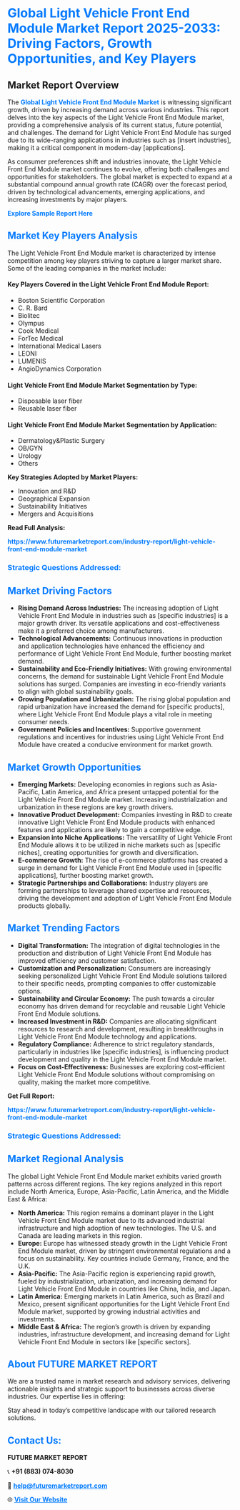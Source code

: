 <h1 style="color: #007BFF;">Global Light Vehicle Front End Module Market Report 2025-2033: Driving Factors, Growth Opportunities, and Key Players</h1>

<section id="overview">
<h2>Market Report Overview</h2>
<p>The <a href="https://www.futuremarketreport.com/industry-report/light-vehicle-front-end-module-market" style="color: #007BFF; text-decoration: none;"><strong>Global Light Vehicle Front End Module Market</strong></a> is witnessing significant growth, driven by increasing demand across various industries. This report delves into the key aspects of the Light Vehicle Front End Module market, providing a comprehensive analysis of its current status, future potential, and challenges. The demand for Light Vehicle Front End Module has surged due to its wide-ranging applications in industries such as [insert industries], making it a critical component in modern-day [applications].</p>
<p>As consumer preferences shift and industries innovate, the Light Vehicle Front End Module market continues to evolve, offering both challenges and opportunities for stakeholders. The global market is expected to expand at a substantial compound annual growth rate (CAGR) over the forecast period, driven by technological advancements, emerging applications, and increasing investments by major players.</p>
</section>

<section id="overview">
<p><a href="https://www.futuremarketreport.com/request-sample/reportId=37092" style="color: #007BFF; text-decoration: none;"><strong>Explore Sample Report Here</strong></a></p>
</section>

<section id="key-players">
<h2 style="color: #007BFF;">Market Key Players Analysis</h2>
<p>The Light Vehicle Front End Module market is characterized by intense competition among key players striving to capture a larger market share. Some of the leading companies in the market include:</p>
<h4>Key Players Covered in the Light Vehicle Front End Module Report:</h4>
<ul><li>Boston Scientific Corporation</li><li>C. R. Bard</li><li>Biolitec</li><li>Olympus</li><li>Cook Medical</li><li>ForTec Medical</li><li>International Medical Lasers</li><li>LEONI</li><li>LUMENIS</li><li>AngioDynamics Corporation</li></ul>
<h4>Light Vehicle Front End Module Market Segmentation by Type:</h4>
<ul><li>Disposable laser fiber</li><li>Reusable laser fiber</li></ul>

<h4>Light Vehicle Front End Module Market Segmentation by Application:</h4>
<ul><li>Dermatology&amp;Plastic Surgery</li><li>OB/GYN</li><li>Urology</li><li>Others</li></ul>
<p><strong>Key Strategies Adopted by Market Players:</strong></p>
<ul>
<li>Innovation and R&D</li>
<li>Geographical Expansion</li>
<li>Sustainability Initiatives</li>
<li>Mergers and Acquisitions</li>
</ul>
</section>

<section>
<p><strong>Read Full Analysis: </strong></p><a href="https://www.futuremarketreport.com/industry-report/light-vehicle-front-end-module-market" style="color: #007BFF; text-decoration: none;"><strong>https://www.futuremarketreport.com/industry-report/light-vehicle-front-end-module-market</strong></a>
<h3 style="color: #007BFF;">Strategic Questions Addressed:</h3>
</section>

<section id="driving-factors">
<h2 style="color: #007BFF;">Market Driving Factors</h2>
<ul>
<li><strong>Rising Demand Across Industries:</strong> The increasing adoption of Light Vehicle Front End Module in industries such as [specific industries] is a major growth driver. Its versatile applications and cost-effectiveness make it a preferred choice among manufacturers.</li>
<li><strong>Technological Advancements:</strong> Continuous innovations in production and application technologies have enhanced the efficiency and performance of Light Vehicle Front End Module, further boosting market demand.</li>
<li><strong>Sustainability and Eco-Friendly Initiatives:</strong> With growing environmental concerns, the demand for sustainable Light Vehicle Front End Module solutions has surged. Companies are investing in eco-friendly variants to align with global sustainability goals.</li>
<li><strong>Growing Population and Urbanization:</strong> The rising global population and rapid urbanization have increased the demand for [specific products], where Light Vehicle Front End Module plays a vital role in meeting consumer needs.</li>
<li><strong>Government Policies and Incentives:</strong> Supportive government regulations and incentives for industries using Light Vehicle Front End Module have created a conducive environment for market growth.</li>
</ul>
</section>

<section id="growth-opportunities">
<h2 style="color: #007BFF;">Market Growth Opportunities</h2>
<ul>
<li><strong>Emerging Markets:</strong> Developing economies in regions such as Asia-Pacific, Latin America, and Africa present untapped potential for the Light Vehicle Front End Module market. Increasing industrialization and urbanization in these regions are key growth drivers.</li>
<li><strong>Innovative Product Development:</strong> Companies investing in R&D to create innovative Light Vehicle Front End Module products with enhanced features and applications are likely to gain a competitive edge.</li>
<li><strong>Expansion into Niche Applications:</strong> The versatility of Light Vehicle Front End Module allows it to be utilized in niche markets such as [specific niches], creating opportunities for growth and diversification.</li>
<li><strong>E-commerce Growth:</strong> The rise of e-commerce platforms has created a surge in demand for Light Vehicle Front End Module used in [specific applications], further boosting market growth.</li>
<li><strong>Strategic Partnerships and Collaborations:</strong> Industry players are forming partnerships to leverage shared expertise and resources, driving the development and adoption of Light Vehicle Front End Module products globally.</li>
</ul>
</section>

<section id="trending-factors">
<h2 style="color: #007BFF;">Market Trending Factors</h2>
<ul>
<li><strong>Digital Transformation:</strong> The integration of digital technologies in the production and distribution of Light Vehicle Front End Module has improved efficiency and customer satisfaction.</li>
<li><strong>Customization and Personalization:</strong> Consumers are increasingly seeking personalized Light Vehicle Front End Module solutions tailored to their specific needs, prompting companies to offer customizable options.</li>
<li><strong>Sustainability and Circular Economy:</strong> The push towards a circular economy has driven demand for recyclable and reusable Light Vehicle Front End Module solutions.</li>
<li><strong>Increased Investment in R&D:</strong> Companies are allocating significant resources to research and development, resulting in breakthroughs in Light Vehicle Front End Module technology and applications.</li>
<li><strong>Regulatory Compliance:</strong> Adherence to strict regulatory standards, particularly in industries like [specific industries], is influencing product development and quality in the Light Vehicle Front End Module market.</li>
<li><strong>Focus on Cost-Effectiveness:</strong> Businesses are exploring cost-efficient Light Vehicle Front End Module solutions without compromising on quality, making the market more competitive.</li>
</ul>
</section>

<section>
<p><strong>Get Full Report: </strong></p><a href="https://www.futuremarketreport.com/industry-report/light-vehicle-front-end-module-market" style="color: #007BFF; text-decoration: none;"><strong>https://www.futuremarketreport.com/industry-report/light-vehicle-front-end-module-market</strong></a>
<h3 style="color: #007BFF;">Strategic Questions Addressed:</h3>
</section>


<section id="regional-analysis">
<h2 style="color: #007BFF;">Market Regional Analysis</h2>
<p>The global Light Vehicle Front End Module market exhibits varied growth patterns across different regions. The key regions analyzed in this report include North America, Europe, Asia-Pacific, Latin America, and the Middle East & Africa:</p>
<ul>
<li><strong>North America:</strong> This region remains a dominant player in the Light Vehicle Front End Module market due to its advanced industrial infrastructure and high adoption of new technologies. The U.S. and Canada are leading markets in this region.</li>
<li><strong>Europe:</strong> Europe has witnessed steady growth in the Light Vehicle Front End Module market, driven by stringent environmental regulations and a focus on sustainability. Key countries include Germany, France, and the U.K.</li>
<li><strong>Asia-Pacific:</strong> The Asia-Pacific region is experiencing rapid growth, fueled by industrialization, urbanization, and increasing demand for Light Vehicle Front End Module in countries like China, India, and Japan.</li>
<li><strong>Latin America:</strong> Emerging markets in Latin America, such as Brazil and Mexico, present significant opportunities for the Light Vehicle Front End Module market, supported by growing industrial activities and investments.</li>
<li><strong>Middle East & Africa:</strong> The region’s growth is driven by expanding industries, infrastructure development, and increasing demand for Light Vehicle Front End Module in sectors like [specific sectors].</li>
</ul>
</section>

<footer>
<h2 style="color: #007BFF;">About FUTURE MARKET REPORT</h2>
<p>We are a trusted name in market research and advisory services, delivering actionable insights and strategic support to businesses across diverse industries. Our expertise lies in offering:</p>

<p>Stay ahead in today’s competitive landscape with our tailored research solutions.</p>

<h2 style="color: #007BFF;">Contact Us:</h2>
<p><strong>FUTURE MARKET REPORT</strong></p>
<p>📞 <strong>+91 (883) 074-8030</strong></p>
<p>📧 <strong><a href="mailto:help@futuremarketreport.com" style="color: #007BFF;">help@futuremarketreport.com</a></strong></p>
<p>🌐 <strong><a href="https://www.futuremarketreport.com/" style="color: #007BFF;">Visit Our Website</a></strong></p>
</footer>